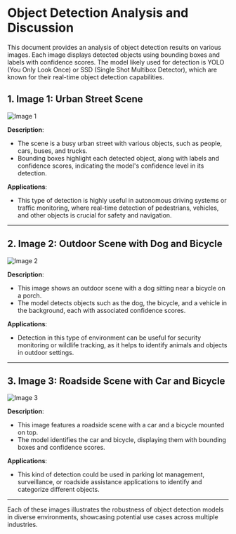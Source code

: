 # Object Detection Analysis and Discussion

This document provides an analysis of object detection results on various images. Each image displays detected objects using bounding boxes and labels with confidence scores. The model likely used for detection is YOLO (You Only Look Once) or SSD (Single Shot Multibox Detector), which are known for their real-time object detection capabilities.

## 1. Image 1: Urban Street Scene
![Image 1]((https://github.com/user-attachments/assets/69ec4ab7-7498-4591-ada9-50fa8f3f63d5)
)

**Description**:
- The scene is a busy urban street with various objects, such as people, cars, buses, and trucks.
- Bounding boxes highlight each detected object, along with labels and confidence scores, indicating the model's confidence level in its detection.

**Applications**:
- This type of detection is highly useful in autonomous driving systems or traffic monitoring, where real-time detection of pedestrians, vehicles, and other objects is crucial for safety and navigation.

---

## 2. Image 2: Outdoor Scene with Dog and Bicycle
![Image 2](sandbox:/mnt/data/image.png)

**Description**:
- This image shows an outdoor scene with a dog sitting near a bicycle on a porch. 
- The model detects objects such as the dog, the bicycle, and a vehicle in the background, each with associated confidence scores.

**Applications**:
- Detection in this type of environment can be useful for security monitoring or wildlife tracking, as it helps to identify animals and objects in outdoor settings.

---

## 3. Image 3: Roadside Scene with Car and Bicycle
![Image 3](sandbox:/mnt/data/image.png)

**Description**:
- This image features a roadside scene with a car and a bicycle mounted on top.
- The model identifies the car and bicycle, displaying them with bounding boxes and confidence scores.

**Applications**:
- This kind of detection could be used in parking lot management, surveillance, or roadside assistance applications to identify and categorize different objects.

---

Each of these images illustrates the robustness of object detection models in diverse environments, showcasing potential use cases across multiple industries.
